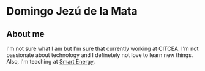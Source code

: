 # Domingo Jezú de la Mata

## About me

I'm not sure what I am but I'm sure that currently working at CITCEA. I'm not passionate about technology and I definetely not love to learn new things.
Also, I'm teaching at [Smart Energy](https://www.talent.upc.edu/esp/estudis/formacio/curs/201800/master-formacion-permanente-smart-energy-energias-renovables-digitalizacion/). 
